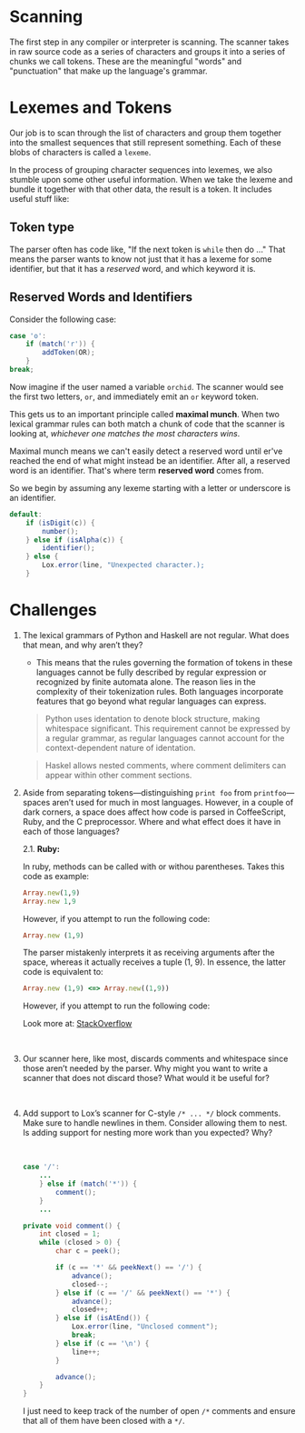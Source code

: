 # Scanning

The first step in any compiler or interpreter is scanning. The scanner takes in raw source code as a series of characters and groups it into a series of chunks we call tokens. These are the meaningful "words" and "punctuation" that make up the language's grammar.

# Lexemes and Tokens

Our job is to scan through the list of characters and group them together into the smallest sequences that still represent something. Each of these blobs of characters is called a `lexeme`.

In the process of grouping character sequences into lexemes, we also stumble upon some other useful information. When we take the lexeme and bundle it together with that other data, the result is a token. It includes useful stuff like:

## Token type

The parser often has code like, "If the next token is `while` then do ..." That means the parser wants to know not just that it has a lexeme for some identifier, but that it has a _reserved_ word, and which keyword it is.

## Reserved Words and Identifiers

Consider the following case:

```java
case 'o':
    if (match('r')) {
        addToken(OR);
    }
break;
```

Now imagine if the user named a variable `orchid`. The scanner would see the first two letters, `or`, and immediately emit an `or` keyword token.

This gets us to an important principle called **maximal munch**. When two lexical grammar rules can both match a chunk of code that the scanner is looking at, _whichever one matches the most characters wins_.

Maximal munch means we can't easily detect a reserved word until er've reached the end of what might instead be an identifier. After all, a reserved word is an identifier. That's where term **reserved word** comes from.

So we begin by assuming any lexeme starting with a letter or underscore is an identifier.

```java
default:
    if (isDigit(c)) {
        number();
    } else if (isAlpha(c)) {
        identifier();
    } else {
        Lox.error(line, "Unexpected character.);
    }
```

# Challenges

1. The lexical grammars of Python and Haskell are not regular. What does that mean, and why aren’t they?
   <br />

   - This means that the rules governing the formation of tokens in these languages cannot be fully described by regular expression or recognized by finite automata alone. The reason lies in the complexity of their tokenization rules. Both languages incorporate features that go beyond what regular languages can express.
     <br />

   > Python uses identation to denote block structure, making whitespace significant. This requirement cannot be expressed by a regular grammar, as regular languages cannot account for the context-dependent nature of identation.

   > Haskel allows nested comments, where comment delimiters can appear within other comment sections.

2. Aside from separating tokens—distinguishing `print foo` from `printfoo`—spaces aren’t used for much in most languages. However, in a couple of dark corners, a space does affect how code is parsed in CoffeeScript, Ruby, and the C preprocessor. Where and what effect does it have in each of those languages?
   <br />

   2.1. **Ruby:**

   In ruby, methods can be called with or withou parentheses. Takes this code as example:

   ```rb
   Array.new(1,9)
   Array.new 1,9
   ```

   However, if you attempt to run the following code:

   ```rb
   Array.new (1,9)
   ```

   The parser mistakenly interprets it as receiving arguments after the space, whereas it actually receives a tuple (1, 9). In essence, the latter code is equivalent to:

   ```rb
   Array.new (1,9) <=> Array.new((1,9))
   ```

   However, if you attempt to run the following code:

   Look more at: [StackOverflow](https://stackoverflow.com/questions/26480823/why-does-white-space-affect-ruby-function-calls)

<br />

3. Our scanner here, like most, discards comments and whitespace since those aren’t needed by the parser. Why might you want to write a scanner that does not discard those? What would it be useful for?

<br />

4. Add support to Lox’s scanner for C-style `/* ... */` block comments. Make sure to handle newlines in them. Consider allowing them to nest. Is adding support for nesting more work than you expected? Why?

    <br />

   ```java
   case '/':
       ...
       } else if (match('*')) {
           comment();
       }
       ...
   ```

   ```java
   private void comment() {
       int closed = 1;
       while (closed > 0) {
           char c = peek();

           if (c == '*' && peekNext() == '/') {
               advance();
               closed--;
           } else if (c == '/' && peekNext() == '*') {
               advance();
               closed++;
           } else if (isAtEnd()) {
               Lox.error(line, "Unclosed comment");
               break;
           } else if (c == '\n') {
               line++;
           }

           advance();
       }
   }
   ```

   I just need to keep track of the number of open `/*` comments and ensure that all of them have been closed with a `*/`.
